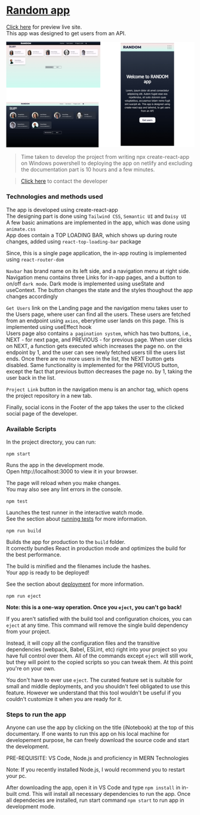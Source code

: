 # [Random app](https://random-react-application.netlify.app/)

[Click here](https://random-react-application.netlify.app/) for preview live site.\
This app was designed to get users from an API.

![Image](https://github.com/13ASRamgarhia/Random-app/blob/main/public/App%20snapshots.png)

> Time taken to develop the project from writing npx create-react-app on Windows powershell to deploying the app on netlify and excluding the documentation part is 10 hours and a few minutes.

> [Click here](https://www.linkedin.com/in/13asr/) to contact the developer

### Technologies and methods used

The app is developed using create-react-app\
The designing part is done using `Tailwind CSS`, `Semantic UI` and `Daisy UI`\
A few basic animations are implemented in the app, which was done using `animate.css`\
App does contain a TOP LOADING BAR, which shows up during route changes, added using `react-top-loading-bar` package

Since, this is a single page application, the in-app routing is implemented using `react-router-dom`

`Navbar` has brand name on its left side, and a navigation menu at right side. Navigation menu contains three Links for in-app pages, and a button to on/off `dark mode`. Dark mode is implemented using useState and useContext. The button changes the state and the styles thoughout the app changes accordingly

`Get Users` link on the Landing page and the navigation menu takes user to the Users page, where user can find all the users. These users are fetched from an endpoint using `axios`, eberytime user lands on this page. This is implemented using useEffect hook\
Users page also contains `a pagination system`, which has two buttons, i.e., NEXT - for next page, and PREVIOUS - for previous page. When user clicks on NEXT, a function gets executed which increases the page no. on the endpoint by 1, and the user can see newly fetched users till the users list ends. Once there are no more users in the list, the NEXT button gets disabled. Same functionality is implemented for the PREVIOUS button, except the fact that previous button decreases the page no. by 1, taking the user back in the list.

`Project Link` button in the navigation menu is an anchor tag, which opens the project repository in a new tab.

Finally, social icons in the Footer of the app takes the user to the clicked social page of the developer.

### Available Scripts

In the project directory, you can run:

`npm start`

Runs the app in the development mode.\
Open http://localhost:3000 to view it in your browser.

The page will reload when you make changes.\
You may also see any lint errors in the console.

`npm test`

Launches the test runner in the interactive watch mode.\
See the section about [running tests](https://facebook.github.io/create-react-app/docs/running-tests) for more information.

`npm run build`

Builds the app for production to the `build` folder.\
It correctly bundles React in production mode and optimizes the build for the best performance.

The build is minified and the filenames include the hashes.\
Your app is ready to be deployed!

See the section about [deployment](https://facebook.github.io/create-react-app/docs/deployment) for more information.

`npm run eject`

**Note: this is a one-way operation. Once you `eject`, you can't go back!**

If you aren't satisfied with the build tool and configuration choices, you can `eject` at any time. This command will remove the single build dependency from your project.

Instead, it will copy all the configuration files and the transitive dependencies (webpack, Babel, ESLint, etc) right into your project so you have full control over them. All of the commands except `eject` will still work, but they will point to the copied scripts so you can tweak them. At this point you're on your own.

You don't have to ever use `eject`. The curated feature set is suitable for small and middle deployments, and you shouldn't feel obligated to use this feature. However we understand that this tool wouldn't be useful if you couldn't customize it when you are ready for it.

### Steps to run the app

Anyone can use the app by clicking on the title (iNotebook) at the top of this documentary.
If one wants to run this app on his local machine for developement purpose, he can freely download the source code and start the development.

PRE-REQUISITE: VS Code, Node.js and proficiency in MERN Technologies

Note: If you recently installed Node.js, I would recommend you to restart your pc.

After downloading the app, open it in VS Code and type `npm install` in in-built cmd. This will install all necessary dependencies to run the app.
Once all dependecies are installed, run start command `npm start` to run app in development mode.
